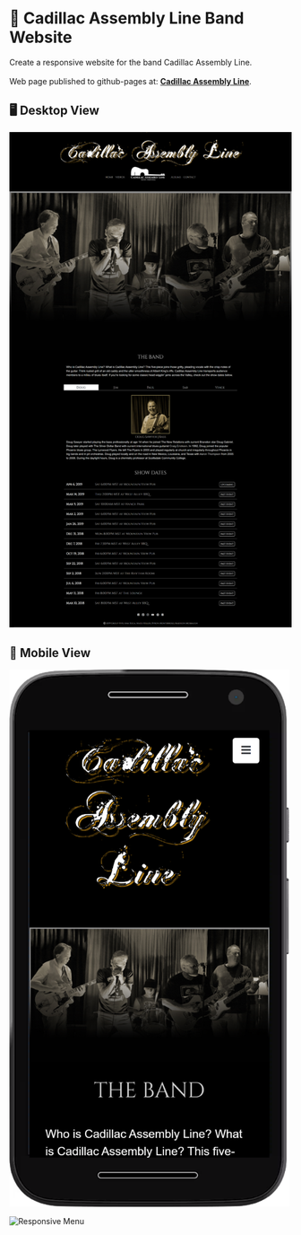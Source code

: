 # 🎸 Cadillac Assembly Line Band Website

Create a responsive website for the band Cadillac Assembly Line.\
<br />
Web page published to github-pages at: **[Cadillac Assembly Line](https://anaboca.github.io/scc-group-bandsite/)**.

## 🖥️ Desktop View

![Desktop Screenshot](https://github.com/AnaBoca/scc-group-bandsite/blob/main/readme-views/desktop.png)

## 📱 Mobile View

![Mobile Screenshot](https://github.com/AnaBoca/scc-group-bandsite/blob/main/readme-views/mobile.png)

![Responsive Menu]()
